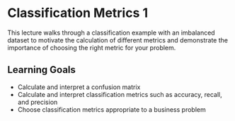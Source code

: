 # Classification Metrics 1

This lecture walks through a classification example with an imbalanced dataset to motivate the calculation of different metrics and demonstrate the importance of choosing the right metric for your problem.

## Learning Goals

* Calculate and interpret a confusion matrix
* Calculate and interpret classification metrics such as accuracy, recall, and precision
* Choose classification metrics appropriate to a business problem